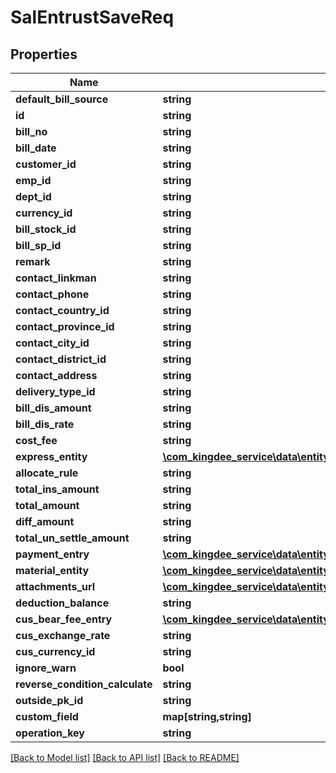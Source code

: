 # SalEntrustSaveReq

## Properties
Name | Type | Description | Notes
------------ | ------------- | ------------- | -------------
**default_bill_source** | **string** |  | [optional] 
**id** | **string** |  | [optional] 
**bill_no** | **string** |  | [optional] 
**bill_date** | **string** |  | [optional] 
**customer_id** | **string** |  | [optional] 
**emp_id** | **string** |  | [optional] 
**dept_id** | **string** |  | [optional] 
**currency_id** | **string** |  | [optional] 
**bill_stock_id** | **string** |  | [optional] 
**bill_sp_id** | **string** |  | [optional] 
**remark** | **string** |  | [optional] 
**contact_linkman** | **string** |  | [optional] 
**contact_phone** | **string** |  | [optional] 
**contact_country_id** | **string** |  | [optional] 
**contact_province_id** | **string** |  | [optional] 
**contact_city_id** | **string** |  | [optional] 
**contact_district_id** | **string** |  | [optional] 
**contact_address** | **string** |  | [optional] 
**delivery_type_id** | **string** |  | [optional] 
**bill_dis_amount** | **string** |  | [optional] 
**bill_dis_rate** | **string** |  | [optional] 
**cost_fee** | **string** |  | [optional] 
**express_entity** | [**\com_kingdee_service\data\entity\SalEntrustSaveReqExpressEntity[]**](SalEntrustSaveReqExpressEntity.md) |  | [optional] 
**allocate_rule** | **string** |  | [optional] 
**total_ins_amount** | **string** |  | [optional] 
**total_amount** | **string** |  | [optional] 
**diff_amount** | **string** |  | [optional] 
**total_un_settle_amount** | **string** |  | [optional] 
**payment_entry** | [**\com_kingdee_service\data\entity\SalEntrustSaveReqPaymentEntry[]**](SalEntrustSaveReqPaymentEntry.md) |  | [optional] 
**material_entity** | [**\com_kingdee_service\data\entity\SalEntrustSaveReqMaterialEntity[]**](SalEntrustSaveReqMaterialEntity.md) |  | [optional] 
**attachments_url** | [**\com_kingdee_service\data\entity\SalEntrustSaveReqAttachments[]**](SalEntrustSaveReqAttachments.md) |  | [optional] 
**deduction_balance** | **string** |  | [optional] 
**cus_bear_fee_entry** | [**\com_kingdee_service\data\entity\SalEntrustSaveReqCusBearFeeEntry[]**](SalEntrustSaveReqCusBearFeeEntry.md) |  | [optional] 
**cus_exchange_rate** | **string** |  | [optional] 
**cus_currency_id** | **string** |  | [optional] 
**ignore_warn** | **bool** |  | [optional] 
**reverse_condition_calculate** | **string** |  | [optional] 
**outside_pk_id** | **string** |  | [optional] 
**custom_field** | **map[string,string]** |  | [optional] 
**operation_key** | **string** |  | [optional] 

[[Back to Model list]](../README.md#documentation-for-models) [[Back to API list]](../README.md#documentation-for-api-endpoints) [[Back to README]](../README.md)


